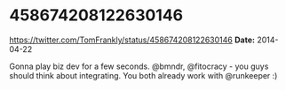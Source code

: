 # 458674208122630146
https://twitter.com/TomFrankly/status/458674208122630146
**Date:** 2014-04-22

Gonna play biz dev for a few seconds. @bmndr, @fitocracy - you guys should think about integrating. You both already work with @runkeeper :)

